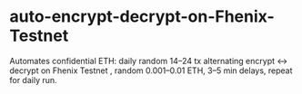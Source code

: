 # auto-encrypt-decrypt-on-Fhenix-Testnet
Automates confidential ETH: daily random 14–24 tx alternating encrypt ↔ decrypt on Fhenix Testnet , random 0.001–0.01 ETH, 3–5 min delays, repeat for daily run.

